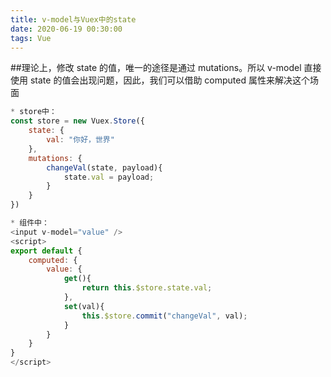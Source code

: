 ```yaml
---
title: v-model与Vuex中的state
date: 2020-06-19 00:30:00
tags: Vue
---
```


##理论上，修改 state 的值，唯一的途径是通过 mutations。所以 v-model 直接使用 state 的值会出现问题，因此，我们可以借助 computed 属性来解决这个场面

```javascript
* store中：
const store = new Vuex.Store({
	state: {
		val: "你好，世界"
	},
    mutations: {
        changeVal(state, payload){
            state.val = payload;
        }
    }
})

* 组件中：
<input v-model="value" />
<script>
export default {
    computed: {
        value: {
            get(){
                return this.$store.state.val;
            },
            set(val){
                this.$store.commit("changeVal", val);
            }
        }
    }
}
</script>
```
